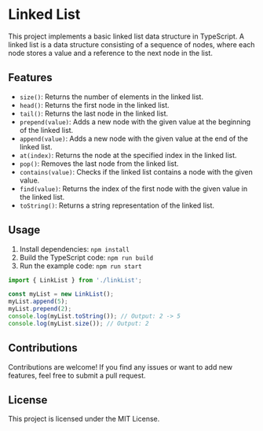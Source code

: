 # Linked List

This project implements a basic linked list data structure in TypeScript. A linked list is a data structure consisting of a sequence of nodes, where each node stores a value and a reference to the next node in the list.

## Features

- `size()`: Returns the number of elements in the linked list.
- `head()`: Returns the first node in the linked list.
- `tail()`: Returns the last node in the linked list.
- `prepend(value)`: Adds a new node with the given value at the beginning of the linked list.
- `append(value)`: Adds a new node with the given value at the end of the linked list.
- `at(index)`: Returns the node at the specified index in the linked list.
- `pop()`: Removes the last node from the linked list.
- `contains(value)`: Checks if the linked list contains a node with the given value.
- `find(value)`: Returns the index of the first node with the given value in the linked list.
- `toString()`: Returns a string representation of the linked list.

## Usage

1. Install dependencies: `npm install`
2. Build the TypeScript code: `npm run build`
3. Run the example code: `npm run start`

```typescript
import { LinkList } from './linkList';

const myList = new LinkList();
myList.append(5);
myList.prepend(2);
console.log(myList.toString()); // Output: 2 -> 5
console.log(myList.size()); // Output: 2
```

## Contributions

Contributions are welcome! If you find any issues or want to add new features, feel free to submit a pull request.

## License

This project is licensed under the MIT License.
